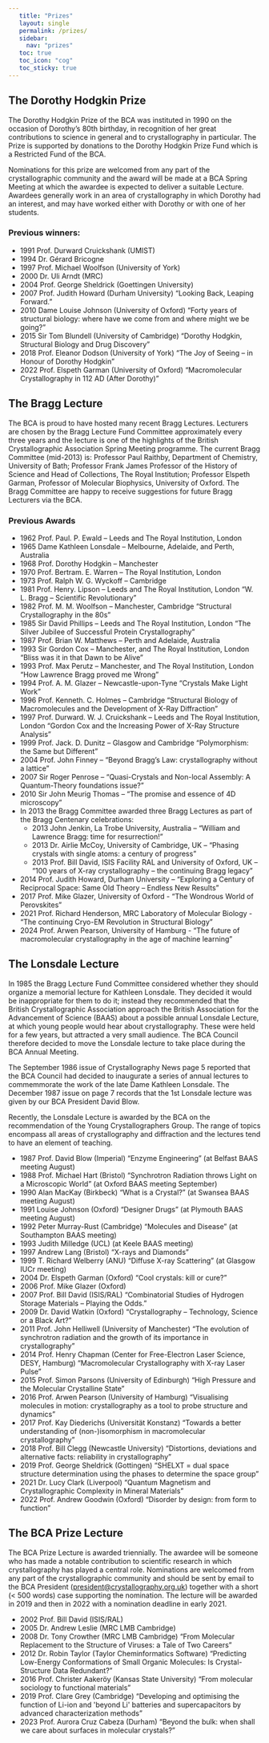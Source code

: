 ```yaml
---
   title: "Prizes"
   layout: single
   permalink: /prizes/
   sidebar:
     nav: "prizes"
   toc: true
   toc_icon: "cog"
   toc_sticky: true
---
```



## The Dorothy Hodgkin Prize

The Dorothy Hodgkin Prize of the BCA was instituted in 1990 on the occasion of Dorothy’s 80th birthday, in recognition of her great contributions to science in general and to crystallography in particular. The Prize is supported by donations to the Dorothy Hodgkin Prize Fund which is a Restricted Fund of the BCA.

Nominations for this prize are welcomed from any part of the crystallographic community and the award will be made at a BCA Spring Meeting at which the awardee is expected to deliver a suitable Lecture. Awardees generally work in an area of crystallography in which Dorothy had an interest, and may have worked either with Dorothy or with one of her students.

### Previous winners:
- 1991 Prof. Durward Cruickshank (UMIST)
- 1994 Dr. Gérard Bricogne
- 1997 Prof. Michael Woolfson (University of York)
- 2000 Dr. Uli Arndt (MRC)
- 2004 Prof. George Sheldrick (Goettingen University)
- 2007 Prof. Judith Howard (Durham University) “Looking Back, Leaping Forward.”
- 2010 Dame Louise Johnson (University of Oxford) “Forty years of structural biology: where have we come from and where might we be going?”
- 2015 Sir Tom Blundell (University of Cambridge) “Dorothy Hodgkin, Structural Biology and Drug Discovery”
- 2018 Prof. Eleanor Dodson (University of York) “The Joy of Seeing – in Honour of Dorothy Hodgkin”
- 2022 Prof. Elspeth Garman (University of Oxford) “Macromolecular Crystallography in 112 AD (After Dorothy)”

## The Bragg Lecture

The BCA is proud to have hosted many recent Bragg Lectures. Lecturers are chosen by the Bragg Lecture Fund Committee approximately every three years and the lecture is one of the highlights of the British Crystallographic Association Spring Meeting programme. The current Bragg Committee (mid-2013) is: Professor Paul Raithby, Department of Chemistry, University of Bath; Professor Frank James Professor of the History of Science and Head of Collections, The Royal Institution; Professor Elspeth Garman, Professor of Molecular Biophysics, University of Oxford. The Bragg Committee are happy to receive suggestions for future Bragg Lecturers via the BCA.

### Previous Awards

- 1962 Prof. Paul. P. Ewald – Leeds and The Royal Institution, London
- 1965 Dame Kathleen Lonsdale – Melbourne, Adelaide, and Perth, Australia
- 1968 Prof. Dorothy Hodgkin – Manchester
- 1970 Prof. Bertram. E. Warren – The Royal Institution, London
- 1973 Prof. Ralph W. G. Wyckoff – Cambridge
- 1981 Prof. Henry. Lipson – Leeds and The Royal Institution, London “W. L. Bragg – Scientific Revolutionary”
- 1982 Prof. M. M. Woolfson – Manchester, Cambridge “Structural Crystallography in the 80s”
- 1985 Sir David Phillips – Leeds and The Royal Institution, London “The Silver Jubilee of Successful Protein Crystallography”
- 1987 Prof. Brian W. Matthews – Perth and Adelaide, Australia
- 1993 Sir Gordon Cox – Manchester, and The Royal Institution, London “Bliss was it in that Dawn to be Alive”
- 1993 Prof. Max Perutz – Manchester, and The Royal Institution, London “How Lawrence Bragg proved me Wrong”
- 1994 Prof. A. M. Glazer – Newcastle-upon-Tyne “Crystals Make Light Work”
- 1996 Prof. Kenneth. C. Holmes – Cambridge “Structural Biology of Macromolecules and the Development of X-Ray Diffraction”
- 1997 Prof. Durward. W. J. Cruickshank – Leeds and The Royal Institution, London “Gordon Cox and the Increasing Power of X-Ray Structure Analysis”
- 1999 Prof. Jack. D. Dunitz – Glasgow and Cambridge  “Polymorphism: the Same but Different”
- 2004 Prof. John Finney – “Beyond Bragg’s Law: crystallography without a lattice”
- 2007 Sir Roger Penrose – “Quasi-Crystals and Non-local Assembly: A Quantum-Theory foundations issue?”
- 2010 Sir John Meurig Thomas – “The promise and essence of 4D microscopy”
- In 2013 the Bragg Committee awarded three Bragg Lectures as part of the Bragg Centenary celebrations:
  -   2013 John Jenkin, La Trobe University, Australia – “William and Lawrence Bragg: time for resurrection!”
  -   2013 Dr. Airlie McCoy, University of Cambridge, UK – “Phasing crystals with single atoms: a century of progress”
  -   2013 Prof. Bill David, ISIS Facility RAL and University of Oxford, UK – “100 years of X-ray crystallography – the continuing Bragg legacy”
- 2014 Prof. Judith Howard, Durham University – “Exploring a Century of Reciprocal Space: Same Old Theory – Endless New Results”
- 2017 Prof. Mike Glazer, University of Oxford - “The Wondrous World of Perovskites”
- 2021 Prof. Richard Henderson, MRC Laboratory of Molecular Biology - “The continuing Cryo-EM Revolution in Structural Biology”
- 2024 Prof. Arwen Pearson, University of Hamburg - “The future of macromolecular crystallography in the age of machine learning”

## The Lonsdale Lecture

In 1985 the Bragg Lecture Fund Committee considered whether they should organize a memorial lecture for Kathleen Lonsdale. They decided it would be inappropriate for them to do it; instead they recommended that the British Crystallographic Association approach the British Association for the Advancement of Science (BAAS) about a possible annual Lonsdale Lecture, at which young people would hear about crystallography. These were held for a few years, but attracted a very small audience. The BCA Council therefore decided to move the Lonsdale lecture to take place during the BCA Annual Meeting.

The September 1986 issue of Crystallography News page 5 reported that the BCA Council had decided to inaugurate a series of annual lectures to commemmorate the work of the late Dame Kathleen Lonsdale. The December 1987 issue on page 7 records that the 1st Lonsdale lecture was given by our BCA President David Blow.

Recently, the Lonsdale Lecture is awarded by the BCA on the recommendation of the Young Crystallographers Group. The range of topics encompass all areas of crystallography and diffraction and the lectures tend to have an element of teaching.

- 1987 Prof. David Blow (Imperial) “Enzyme Engineering” (at Belfast BAAS meeting August)
- 1988 Prof. Michael Hart (Bristol) “Synchrotron Radiation throws Light on a Microscopic World” (at Oxford BAAS meeting September)
- 1990 Alan MacKay (Birkbeck) “What is a Crystal?” (at Swansea BAAS meeting August)
- 1991 Louise Johnson (Oxford) “Designer Drugs” (at Plymouth BAAS meeting August)
- 1992 Peter Murray-Rust (Cambridge) “Molecules and Disease” (at Southampton BAAS meeting)
- 1993 Judith Milledge (UCL) (at Keele BAAS meeting)
- 1997 Andrew Lang (Bristol) “X-rays and Diamonds”
- 1999 T. Richard Welberry (ANU) “Diffuse X-ray Scattering” (at Glasgow IUCr meeting)
- 2004 Dr. Elspeth Garman (Oxford) “Cool crystals: kill or cure?”
- 2006 Prof. Mike Glazer (Oxford)
- 2007 Prof. Bill David (ISIS/RAL) “Combinatorial Studies of Hydrogen Storage Materials – Playing the Odds.”
- 2009 Dr. David Watkin (Oxford) “Crystallography – Technology, Science or a Black Art?”
- 2011 Prof. John Helliwell (University of Manchester) “The evolution of synchrotron radiation and the growth of its importance in crystallography”
- 2014 Prof. Henry Chapman (Center for Free-Electron Laser Science, DESY, Hamburg) “Macromolecular Crystallography with X-ray Laser Pulse”
- 2015 Prof. Simon Parsons (University of Edinburgh) “High Pressure and the Molecular Crystalline State”
- 2016 Prof. Arwen Pearson (University of Hamburg) “Visualising molecules in motion: crystallography as a tool to probe structure and dynamics”
- 2017 Prof. Kay Diederichs (Universität Konstanz) “Towards a better understanding of (non-)isomorphism in macromolecular crystallography”
- 2018 Prof. Bill Clegg (Newcastle University) “Distortions, deviations and alternative facts: reliability in crystallography”
- 2019 Prof. George Sheldrick (Gottingen) “SHELXT = dual space structure determination using the phases to determine the space group”
- 2021 Dr. Lucy Clark (Liverpool) “Quantum Magnetism and Crystallographic Complexity in Mineral Materials”
- 2022 Prof. Andrew Goodwin (Oxford) “Disorder by design: from form to function”

## The BCA Prize Lecture

The BCA Prize Lecture is awarded triennially. The awardee will be someone who has made a notable contribution to scientific research in which crystallography has played a central role. Nominations are welcomed from any part of the crystallographic community and should be sent by email to the BCA President (president@crystallography.org.uk) together with a short (&lt; 500 words) case supporting the nomination. The lecture will be awarded in 2019 and then in 2022 with a nomination deadline in early 2021.

- 2002 Prof. Bill David (ISIS/RAL)
- 2005 Dr. Andrew Leslie (MRC LMB Cambridge)
- 2008 Dr. Tony Crowther (MRC LMB Cambridge) “From Molecular Replacement to the Structure of Viruses: a Tale of Two Careers”
- 2012 Dr. Robin Taylor (Taylor Cheminformatics Software) “Predicting Low-Energy Conformations of Small Organic Molecules: Is Crystal-Structure Data Redundant?”
- 2016 Prof. Christer Aakeröy (Kansas State University) “From molecular sociology to functional materials”
- 2019 Prof. Clare Grey (Cambridge) “Developing and optimising the function of Li-ion and 'beyond Li' batteries and supercapacitors by advanced characterization methods”
- 2023 Prof. Aurora Cruz Cabeza (Durham) “Beyond the bulk: when shall we care about surfaces in molecular crystals?”

